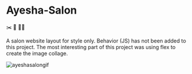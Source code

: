 # Ayesha-Salon
	
:scissors: :nail_care: :sauna_woman:

A salon website layout for style only. Behavior (JS) has not been added to this project. The most interesting part of this project was using flex to create the image collage. 

![ayeshasalongif](https://user-images.githubusercontent.com/87724081/202247106-606b81bf-66ef-45c5-8fc3-03d2189c43ab.gif)
